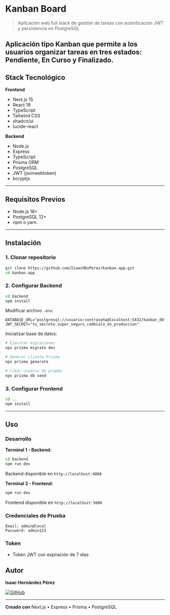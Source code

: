 # Kanban Board

> Aplicación web full stack de gestión de tareas con autenticación JWT y persistencia en PostgreSQL

Aplicación tipo Kanban que permite a los usuarios organizar tareas en tres estados: Pendiente, En Curso y Finalizado. 
---

## Stack Tecnológico

**Frontend**
- Next.js 15
- React 19
- TypeScript
- Tailwind CSS
- shadcn/ui
- lucide-react

**Backend**
- Node.js
- Express
- TypeScript
- Prisma ORM
- PostgreSQL
- JWT (jsonwebtoken)
- bcryptjs

---

## Requisitos Previos

- Node.js 18+
- PostgreSQL 12+
- npm o yarn

---

## Instalación

### 1. Clonar repositorio

```bash
git clone https://github.com/IsaacHDzPerez/kanban-app.git
cd kanban-app
```

### 2. Configurar Backend

```bash
cd backend
npm install
```

Modificar archivo `.env`:

```env
DATABASE_URL="postgresql://usuario:contraseña@localhost:5432/kanban_db"
JWT_SECRET="tu_secreto_super_seguro_cambialo_en_produccion"
```

Inicializar base de datos:

```bash
# Ejecutar migraciones
npx prisma migrate dev

# Generar cliente Prisma
npx prisma generate

# Crear usuario de prueba
npx prisma db seed
```

### 3. Configurar Frontend

```bash
cd ..
npm install
```

---

## Uso

### Desarrollo

**Terminal 1 - Backend:**
```bash
cd backend
npm run dev
```
Backend disponible en `http://localhost:4000`

**Terminal 2 - Frontend:**
```bash
npm run dev
```
Frontend disponible en `http://localhost:3000`

### Credenciales de Prueba

```
Email: admin@local
Password: admin123
```


### Token


- Token JWT con expiración de 7 días



## Autor

**Isaac Hernández Pérez**

[![GitHub](https://img.shields.io/badge/GitHub-IsaacHDzPerez-181717?style=flat&logo=github)](https://github.com/IsaacHDzPerez)

---

**Creado con** Next.js • Express • Prisma • PostgreSQL